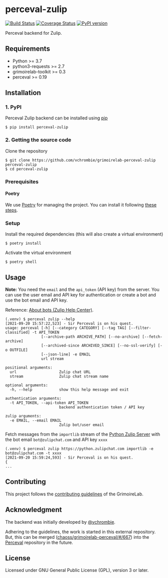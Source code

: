 # perceval-zulip
[![Build Status](https://github.com/vchrombie/grimoirelab-perceval-zulip/workflows/tests/badge.svg)](https://github.com/vchrombie/grimoirelab-perceval-zulip/actions?query=workflow:tests+branch:master+event:push) [![Coverage Status](https://img.shields.io/coveralls/vchrombie/grimoirelab-perceval-zulip.svg)](https://coveralls.io/r/vchrombie/grimoirelab-perceval-zulip?branch=master) [![PyPI version](https://badge.fury.io/py/perceval-zulip.svg)](https://badge.fury.io/py/perceval-zulip)

Perceval backend for Zulip.

## Requirements

* Python >= 3.7
* python3-requests >= 2.7
* grimoirelab-toolkit >= 0.3
* perceval >= 0.19

## Installation

### 1. PyPI

Perceval Zulip backend can be installed using [pip](https://pip.pypa.io/en/stable/)
```
$ pip install perceval-zulip
```

### 2. Getting the source code

Clone the repository
```
$ git clone https://github.com/vchrombie/grimoirelab-perceval-zulip perceval-zulip
$ cd perceval-zulip
```

### Prerequisites

#### Poetry

We use [Poetry](https://python-poetry.org/docs/) for managing the project.
You can install it following [these steps](https://python-poetry.org/docs/#installation).

### Setup

Install the required dependencies (this will also create a virtual environment)
```
$ poetry install
```

Activate the virtual environment
```
$ poetry shell
```

## Usage

**Note:** You need the `email` and the `api_token` (API key) from the server. You can use the user email and API key
for authentication or create a bot and use the bot email and API key.

Reference: [About bots (Zulip Help Center)](https://zulip.com/help/bots-and-integrations).
```
(.venv) $ perceval zulip --help
[2021-09-20 15:57:22,523] - Sir Perceval is on his quest.
usage: perceval [-h] [--category CATEGORY] [--tag TAG] [--filter-classified] -t API_TOKEN
                [--archive-path ARCHIVE_PATH] [--no-archive] [--fetch-archive]
                [--archived-since ARCHIVED_SINCE] [--no-ssl-verify] [-o OUTFILE]
                [--json-line] -e EMAIL
                url stream

positional arguments:
  url                   Zulip chat URL
  stream                Zulip chat stream name

optional arguments:
  -h, --help            show this help message and exit

authentication arguments:
  -t API_TOKEN, --api-token API_TOKEN
                        backend authentication token / API key

zulip arguments:
  -e EMAIL, --email EMAIL
                        Zulip bot/user email
```

Fetch messages from the `importlib` stream of the [Python Zulip Server](https://python.zulipchat.com) with the
bot email `bot@zulipchat.com` and API key `xxxx`
```
(.venv) $ perceval zulip https://python.zulipchat.com importlib -e bot@zulipchat.com -t xxxx
[2021-09-20 15:59:24,593] - Sir Perceval is on his quest.
{
...
```

## Contributing

This project follows the [contributing guidelines](https://github.com/chaoss/grimoirelab/blob/master/CONTRIBUTING.md)
of the GrimoireLab.

## Acknowledgment

The backend was initially developed by [@vchrombie](https://github.com/vchrombie).

Adhering to the guidelines, the work is started in this external repository. But, this can be merged
([chaoss/grimoirelab-perceval/#/667](https://github.com/chaoss/grimoirelab-perceval/pull/667)) into the 
[Perceval](https://github.com/chaoss/grimoirelab-perceval) repository in the future.

## License

Licensed under GNU General Public License (GPL), version 3 or later.

